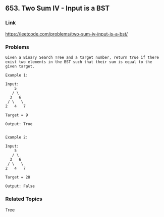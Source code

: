 ## 653. Two Sum IV - Input is a BST
### Link
https://leetcode.com/problems/two-sum-iv-input-is-a-bst/
### Problems
```
Given a Binary Search Tree and a target number, return true if there exist two elements in the BST such that their sum is equal to the given target.

Example 1:

Input: 
    5
   / \
  3   6
 / \   \
2   4   7

Target = 9

Output: True
 

Example 2:

Input: 
    5
   / \
  3   6
 / \   \
2   4   7

Target = 28

Output: False
```
### Related Topics
Tree

